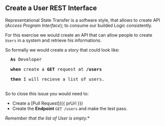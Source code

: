 ## Create a User REST Interface

Representational State Transfer is a software style, 
that allows to create API (*Access Program Interface*); to consume
our builded Logic consistently.

For this exercise we would create an API that can allow people to create `Users` in a system and retrieve his informations.

So formally we would create a story that could look like:

<pre>
  <b>As</b> Developer<br/>
  <b>when</b> create a <b>GET</b> request at <b>/users</b><br/> 
  <b>then</b> I will recieve a list of users.<br/>
</pre>


So to close this issue you would need to:
 - Create a [Pull Request]({{ prUrl }})
 - Create the <b>Endpoint</b> `GET /users` and make the test pass.

*Remember that the list of User is empty.**
